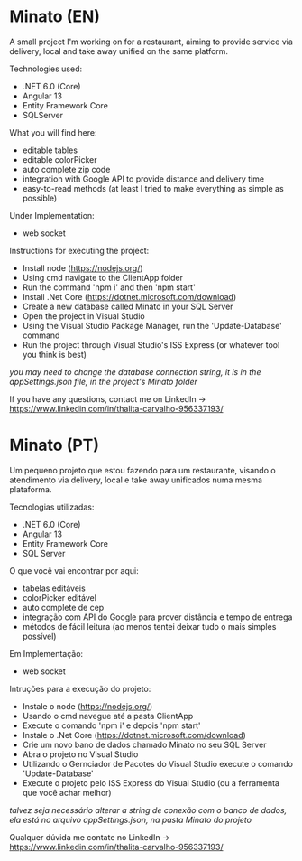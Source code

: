 # Minato (EN)

A small project I'm working on for a restaurant, aiming to provide service via delivery, local and take away unified on the same platform. 

Technologies used:
 - .NET 6.0 (Core)
 - Angular 13
 - Entity Framework Core
 - SQLServer
 
 What you will find here:
 - editable tables
 - editable colorPicker
 - auto complete zip code
 - integration with Google API to provide distance and delivery time
 - easy-to-read methods (at least I tried to make everything as simple as possible)

Under Implementation:
- web socket

 Instructions for executing the project:
  - Install node (https://nodejs.org/)
  - Using cmd navigate to the ClientApp folder
  - Run the command 'npm i' and then 'npm start'
  - Install .Net Core (https://dotnet.microsoft.com/download)
  - Create a new database called Minato in your SQL Server
  - Open the project in Visual Studio
  - Using the Visual Studio Package Manager, run the 'Update-Database' command
  - Run the project through Visual Studio's ISS Express (or whatever tool you think is best)
  
  *you may need to change the database connection string, it is in the appSettings.json file, in the project's Minato folder*
  
  If you have any questions, contact me on LinkedIn -> https://www.linkedin.com/in/thalita-carvalho-956337193/
  

# Minato (PT)

Um pequeno projeto que estou fazendo para um restaurante, visando o atendimento via delivery, local e take away unificados numa mesma plataforma. 

Tecnologias utilizadas:
 - .NET 6.0 (Core)
 - Angular 13
 - Entity Framework Core
 - SQL Server
 
 O que você vai encontrar por aqui:
 - tabelas editáveis
 - colorPicker editável
 - auto complete de cep
 - integração com API do Google para prover distância e tempo de entrega
 - métodos de fácil leitura (ao menos tentei deixar tudo o mais simples possível)

Em Implementação:
- web socket

 Intruções para a execução do projeto:
  - Instale o node (https://nodejs.org/)
  - Usando o cmd navegue até a pasta ClientApp
  - Execute o comando 'npm i' e depois 'npm start'
  - Instale o .Net Core (https://dotnet.microsoft.com/download)
  - Crie um novo bano de dados chamado Minato no seu SQL Server
  - Abra o projeto no Visual Studio
  - Utilizando o Gernciador de Pacotes do Visual Studio execute o comando 'Update-Database'
  - Execute o projeto pelo ISS Express do Visual Studio (ou a ferramenta que você achar melhor)
  
  *talvez seja necessário alterar a string de conexão com o banco de dados, ela está no arquivo appSettings.json, na pasta Minato do projeto*
  
  Qualquer dúvida me contate no LinkedIn -> https://www.linkedin.com/in/thalita-carvalho-956337193/
